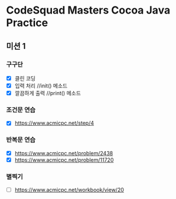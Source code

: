 # CodeSquad Masters Cocoa Java Practice

## 미션 1

### 구구단

- [x] 클린 코딩
- [x] 입력 처리 //init() 메소드
- [x] 깔끔하게 출력 //print() 메소드

### 조건문 연습
- [x] https://www.acmicpc.net/step/4

### 반복문 연습
- [x] https://www.acmicpc.net/problem/2438
- [x] https://www.acmicpc.net/problem/11720

### 별찍기
- [ ] https://www.acmicpc.net/workbook/view/20
